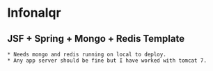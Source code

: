# Infonalqr

## JSF + Spring + Mongo + Redis Template

    * Needs mongo and redis running on local to deploy.
    * Any app server should be fine but I have worked with tomcat 7.
